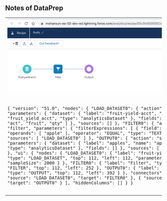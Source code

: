 ## Notes of DataPrep


<table width="1200"> 
<tr valign='top'><td>
<img src="img/dp/dp-1.png" alt="">
<pre>

{
    "version": "51.0",
    "nodes": {
        "LOAD_DATASET0": {
            "action": "load",
            "parameters": {
                "dataset": {
                    "label": "fruit-yield-acct",
                    "name": "fruit_yield_acct",
                    "type": "analyticsDataset"
                },
                "fields": [
                    "date",
                    "act",
                    "fruit",
                    "qty"
                ]
            },
            "sources": []
        },
        "FILTER0": {
            "action": "filter",
            "parameters": {
                "filterExpressions": [
                    {
                        "field": "fruit",
                        "operands": [
                            "apple"
                        ],
                        "operator": "EQUAL",
                        "type": "TEXT"
                    }
                ]
            },
            "sources": [
                "LOAD_DATASET0"
            ]
        },
        "OUTPUT0": {
            "action": "save",
            "parameters": {
                "dataset": {
                    "label": "apples",
                    "name": "apples",
                    "type": "analyticsDataset"
                },
                "fields": []
            },
            "sources": [
                "FILTER0"
            ]
        }
    },
    "ui": {
        "nodes": {
            "LOAD_DATASET0": {
                "label": "fruit-yield-acct",
                "type": "LOAD_DATASET",
                "top": 112,
                "left": 112,
                "parameters": {
                    "sampleSize": 2000
                }
            },
            "FILTER0": {
                "label": "Filter",
                "type": "FILTER",
                "top": 112,
                "left": 252
            },
            "OUTPUT0": {
                "label": "Output",
                "type": "OUTPUT",
                "top": 112,
                "left": 392
            }
        },
        "connectors": [
            {
                "source": "LOAD_DATASET0",
                "target": "FILTER0"
            },
            {
                "source": "FILTER0",
                "target": "OUTPUT0"
            }
        ],
        "hiddenColumns": []
    }
}
</pre>

</td>
<td>
<img src='img/fruits-df-1.png'/>
<pre>
{ 
  "getFruitYield": {
    "action": "edgemart",
    "parameters": {
      "alias": "fruit_yield"
    }
  },
  "filterForApple": {
    "action": "filter",
    "parameters": {
      "source": "getFruitYield",
      "saqlFilter": "fruit==\"apple\""
    }
  },
  "registerAppleFruits": {
    "action": "sfdcRegister",
    "parameters": {
      "source": "filterForApple",
      "name": "regFruits",
      "alias": "regFruits"
    }
  }
}

</pre>
</td>
</tr>
</table>

